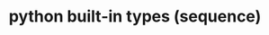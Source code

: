 ---
layout: post
title: python built-in types (sequence)
category: Python
use_math: true
tag: [string, list, tuple]
show_sidebar: false
---